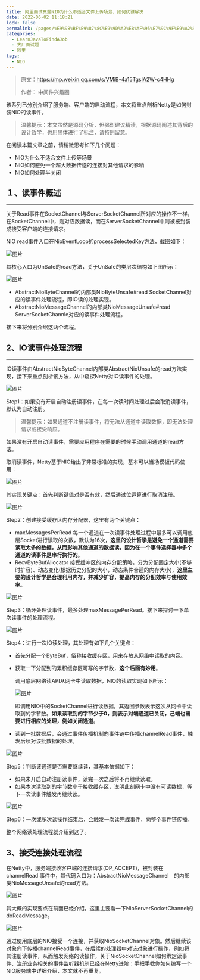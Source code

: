 ```yaml
---
title: 阿里面试真题NIO为什么不适合文件上传场景、如何优雅解决
date: 2022-06-02 11:18:21
lock: false
permalink: /pages/%E9%98%BF%E9%87%8C%E9%9D%A2%E8%AF%95%E7%9C%9F%E9%A2%98NIO%E4%B8%BA%E4%BB%80%E4%B9%88%E4%B8%8D%E9%80%82%E5%90%88%E6%96%87%E4%BB%B6%E4%B8%8A%E4%BC%A0%E5%9C%BA%E6%99%AF%E3%80%81%E5%A6%82%E4%BD%95%E4%BC%98%E9%9B%85%E8%A7%A3%E5%86%B3
categories: 
  - LearnJavaToFindAJob
  - 大厂面试题
  - 阿里
tags: 
  - NIO
---
```

> 原文：https://mp.weixin.qq.com/s/VMiB-4a15TgsIA2W-c4HHg
>
> 作者： 中间件兴趣圈

该系列已分别介绍了服务端、客户端的启动流程，本文将重点剖析Netty是如何封装NIO的读事件。

> 温馨提示：本文虽然是源码分析，但强烈建议精读，根据源码阐述其背后的设计哲学，也用黑体进行了标注，请特别留意。

在阅读本篇文章之前，请稍微思考如下几个问题：

- NIO为什么不适合文件上传等场景
- NIO如何避免一个超大数据传送的连接对其他请求的影响
- NIO如何处理半关闭

## １、读事件概述

------

关于Read事件在SocketChannel与ServerSocketChannel所对应的操作不一样，在SocketChannel中，则对应数据读，而在ServerSocketChannel中则被被封装成接受客户端的连接请求。

NIO read事件入口在NioEventLoop的processSelectedKey方法，截图如下：

![图片](https://mmbiz.qpic.cn/mmbiz_png/Wkp2azia4QFuCkrwrlv8ob4cHT9m5yAHZZHzOIU8JEHEOBP9GdzvVCtv9QTcBcLickFURbOBxZib7FZ0iasYGZonpw/640?wx_fmt=png&tp=webp&wxfrom=5&wx_lazy=1&wx_co=1)


其核心入口为UnSafe的read方法，关于UnSafe的类层次结构如下图所示：

![图片](https://mmbiz.qpic.cn/mmbiz_png/Wkp2azia4QFuCkrwrlv8ob4cHT9m5yAHZG58JtPOIst6Xf0xliacnnSEc8GSyllQQZEJnmGxosibQS997iaoZL3JaA/640?wx_fmt=png&tp=webp&wxfrom=5&wx_lazy=1&wx_co=1)

- AbstractNioByteChannel的内部类NioByteUnsafe#read
  SocketChannel对应的读事件处理流程，即IO读的处理实现。
- AbstractNioMessageChannel的内部类NioMessageUnsafe#read
  ServerSocketChannle对应的读事件处理流程。



接下来将分别介绍这两个流程。



## 2、IO读事件处理流程

------

IO读事件由AbstractNioByteChannel内部类AbstractNioUnsafe的read方法实现，接下来重点剖析该方法，从中窥探Netty对IO读事件的处理。

![图片](https://mmbiz.qpic.cn/mmbiz_png/Wkp2azia4QFuCkrwrlv8ob4cHT9m5yAHZRcu8dgCK21dOfHnxkK9S4yh651pOfSibNrEAqEcH2TyCzuict3TuAibcw/640?wx_fmt=png&tp=webp&wxfrom=5&wx_lazy=1&wx_co=1)


Step1：如果没有开启自动注册读事件，在每一次读时间处理过后会取消读事件，默认为自动注册。

> 温馨提示：如果通道不注册读事件，将无法从通道中读取数据，即无法处理请求或接受响应。

如果没有开启自动读事件，需要应用程序在需要的时候手动调用通道的read方法。

取消读事件，Netty基于NIO给出了非常标准的实现，基本可以当场模板代码使用：

![图片](https://mmbiz.qpic.cn/mmbiz_png/Wkp2azia4QFuCkrwrlv8ob4cHT9m5yAHZcy4xZ6CUY9nYeXejcjW1gfsSsKo64smWl3M2F3z2hKiavYky85nsxmQ/640?wx_fmt=png&tp=webp&wxfrom=5&wx_lazy=1&wx_co=1)


其实现关键点：首先判断键值对是否有效，然后通过位运算进行取消注册。

![图片](https://mmbiz.qpic.cn/mmbiz_png/Wkp2azia4QFuCkrwrlv8ob4cHT9m5yAHZXOqTaP1foibmcbYtluh2za7hpBVzusd20thxxxQLjUnCWicXyOaflbjA/640?wx_fmt=png&tp=webp&wxfrom=5&wx_lazy=1&wx_co=1)


Step2：创建接受缓存区内存分配器，这里有两个关键点：

- maxMessagesPerRead
  每一个通道在一次读事件处理过程中最多可以调用底层Socket进行读取的次数，默认为16次，**这里的设计哲学是避免一个通道需要读取太多的数据，从而影响其他通道的数据读，因为在一个事件选择器中多个通道的读事件是串行执行的**。
- RecvByteBufAllocator
  接受缓冲区的内存分配策略，分为分配固定大小(不够时扩容)、动态变化(根据历史分配的大小，动态条件合适的内存大小)，**这里主要的设计哲学是合理利用内存，并减少扩容，提高内存的分配效率与使用效率**。

![图片](https://mmbiz.qpic.cn/mmbiz_png/Wkp2azia4QFuCkrwrlv8ob4cHT9m5yAHZgia0KGDsRKVdyYdFj8fE8eZxcMI7zwv5uLu6ZGOdwmMPwfF80LBD0iaA/640?wx_fmt=png&tp=webp&wxfrom=5&wx_lazy=1&wx_co=1)


Step3：循环处理读事件，最多处理maxMessagePerRead。接下来探讨一下单次读事件的处理流程。

![图片](https://mmbiz.qpic.cn/mmbiz_png/Wkp2azia4QFuCkrwrlv8ob4cHT9m5yAHZpK1ibh3V5hkd3swoPicZhaCaN3lezGHkwbEJ32sgS712PN6kBUgay6VQ/640?wx_fmt=png&tp=webp&wxfrom=5&wx_lazy=1&wx_co=1)


Step4：进行一次IO读处理，其处理有如下几个关键点：

- 首先分配一个ByteBuf，俗称接收缓存区，用来存放从网络中读取的内容。

- 获取一下分配到的累积缓存区可写的字节数，**这个后面有妙用**。

  调用底层网络读API从网卡中读取数据，NIO的读取实现如下所示：

  ![图片](https://mmbiz.qpic.cn/mmbiz_png/Wkp2azia4QFuCkrwrlv8ob4cHT9m5yAHZoRH6WnbW5lK2ldUKeMn1v8nwUB2JVpM2wB8BDRwcB3BalQAicNvlXog/640?wx_fmt=png&tp=webp&wxfrom=5&wx_lazy=1&wx_co=1)

  即调用NIO中的SocketChannel进行读数据，其返回参数表示这次从网卡中读取到的字节数。**如果读取到的字节少于0，则表示对端通道已关闭，己端也需要进行相应的处理，例如关闭通道**。

- 读到一批数据后，会通过事件传播机制向事件链中传播channelRead事件，触发后续对该批数据的处理。

![图片](https://mmbiz.qpic.cn/mmbiz_png/Wkp2azia4QFuCkrwrlv8ob4cHT9m5yAHZoTh78C4jloDmia1l5NtTicwC0LiaunWdricSyhZzbMxAwdibq5zwZRxoPeg/640?wx_fmt=png&tp=webp&wxfrom=5&wx_lazy=1&wx_co=1)


Step5：判断该通道是否需要继续读，其基本依据如下：

- 如果未开启自动注册读事件，读完一次之后将不再继续读取。
- 如果本次读取到的字节数小于接收缓存区，说明此刻网卡中没有可读数据，等下一次读事件触发再继续读。

![图片](https://mmbiz.qpic.cn/mmbiz_png/Wkp2azia4QFuCkrwrlv8ob4cHT9m5yAHZeGibNdb1vBL22OSlOFkFiaUz0mJYtlgM7rfEcSIFS4qDm5CIKO3ic8E3Q/640?wx_fmt=png&tp=webp&wxfrom=5&wx_lazy=1&wx_co=1)


Step6：一次或多次读操作结束后，会触发一次读完成事件，向整个事件链传播。

整个网络读处理流程就介绍到这了。

## 3、接受连接处理流程

在Netty中，服务端接收客户端的连接请求(OP_ACCEPT)，被封装在channelRead 事件中，其代码入口为：AbstractNioMessageChannel　的内部类NioMessageUnsafe的read方法。

![图片](https://mmbiz.qpic.cn/mmbiz_png/Wkp2azia4QFuCkrwrlv8ob4cHT9m5yAHZVdzfsYrCJEWbmQ7TzicZTBdiaUVQZAMcmutXbOJIaBqeZtzugCutu7ibQ/640?wx_fmt=png&tp=webp&wxfrom=5&wx_lazy=1&wx_co=1)


其大概的实现要点在前面已经介绍，这里主要看一下NioServerSocketChannel的doReadMessage。

![图片](https://mmbiz.qpic.cn/mmbiz_png/Wkp2azia4QFuCkrwrlv8ob4cHT9m5yAHZgl4G1EWaK9TRIS1ceqd2S2GeiaxHc6l3zShcHF3KNVRXHnLXPeIOT2w/640?wx_fmt=png&tp=webp&wxfrom=5&wx_lazy=1&wx_co=1)


通过使用底层的NIO接受一个连接，并获取NioSocketChannel对象。然后继续该对象向下传播channelRead事件，在后续的处理器中对该对象进行操作，例如将其注册读事件，从而触发网络的读操作，关于NioSocketChannel如何绑定读事件、注册业务相关的事件监听器机制已经在Netty进阶：手把手教你如何编写一个NIO服务端中详细介绍，本文就不再重复。